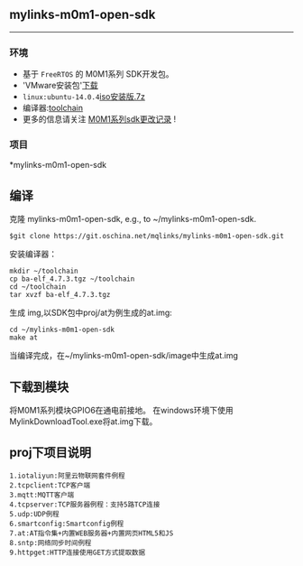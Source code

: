 ## mylinks-m0m1-open-sdk

----------


   
### 环境
- 基于 `FreeRTOS` 的 M0M1系列 SDK开发包。
- 'VMware安装包'[下载](http://pan.baidu.com/s/1eRHmoJC)
- `linux:ubuntu-14.0.4`[iso](http://pan.baidu.com/s/1kUAWzKr)[安装版.7z](https://pan.baidu.com/s/1kUKzQuj)
- 编译器:[toolchain](https://pan.baidu.com/s/1qY7EEp2)
- 更多的信息请关注 [M0M1系列sdk更改记录](http://git.oschina.net/mqlinks/mylinks-m0m1-open-sdk/wikis/M0M1系列sdk更改记录) !

### 项目
*mylinks-m0m1-open-sdk



  
## 编译 ##

克隆 mylinks-m0m1-open-sdk, e.g., to ~/mylinks-m0m1-open-sdk.
```
$git clone https://git.oschina.net/mqlinks/mylinks-m0m1-open-sdk.git
```

安装编译器：
```
mkdir ~/toolchain
cp ba-elf_4.7.3.tgz ~/toolchain
cd ~/toolchain
tar xvzf ba-elf_4.7.3.tgz
```

生成 img,以SDK包中proj/at为例生成的at.img:
``` 
cd ~/mylinks-m0m1-open-sdk
make at
```

当编译完成，在~/mylinks-m0m1-open-sdk/image中生成at.img   


## 下载到模块 ##

将M0M1系列模块GPIO6在通电前接地。
在windows环境下使用MylinkDownloadTool.exe将at.img下载。

## proj下项目说明 ##
```
1.iotaliyun:阿里云物联网套件例程
2.tcpclient:TCP客户端
3.mqtt:MQTT客户端
4.tcpserver:TCP服务器例程：支持5路TCP连接
5.udp:UDP例程
6.smartconfig:Smartconfig例程
7.at:AT指令集+内置WEB服务器+内置网页HTML5和JS
8.sntp:网络同步时间例程
9.httpget:HTTP连接使用GET方式提取数据
```


